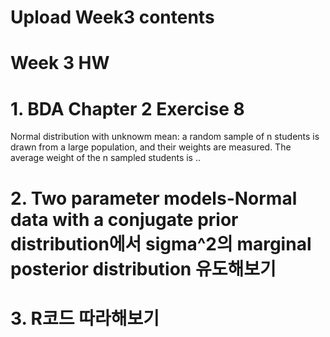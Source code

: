 # Upload Week3 contents

# Week 3 HW
# 1. BDA Chapter 2 Exercise 8
Normal distribution with unknowm mean: a random sample of n students is drawn from a large population,
and their weights are measured. The average weight of the n sampled students is ..

# 2. Two parameter models-Normal data with a conjugate prior distribution에서 sigma^2의 marginal posterior distribution 유도해보기

# 3. R코드 따라해보기
